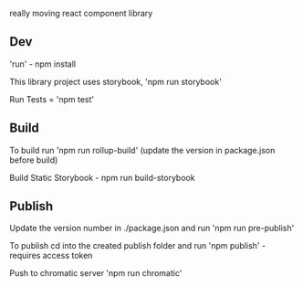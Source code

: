 really moving react component library

## Dev
'run' - npm install

This library project uses storybook, 'npm run storybook'

Run Tests = 'npm test'

## Build

To build run 'npm run rollup-build' (update the version in package.json before build)

Build Static Storybook - npm run build-storybook

## Publish

Update the version number in ./package.json and run 'npm run pre-publish'

To publish cd into the created publish folder and run 'npm publish' - requires access token

Push to chromatic server 'npm run chromatic'